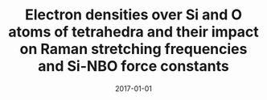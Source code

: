 ---
title: "Electron densities over Si and O atoms of tetrahedra and their impact on Raman stretching frequencies and Si-NBO force constants"
collection: publications
permalink: /publication/2017-01-01-Electron-densities-over-Si-and-O-atoms-of-tetrahedra-and-their-impact-on-Raman-stretching-frequencies-and-Si-NBO-force-constants
date: 2017-01-01
venue: 'Chemical Geology'
paperurl: 'http://dx.doi.org/10.1016/j.chemgeo.2016.11.022'
citation: ' H.W. Nesbitt,  G.S. Henderson,  G.M. Bancroft,  C. O&apos;Shaughnessy, &quot;Electron densities over Si and O atoms of tetrahedra and their impact on Raman stretching frequencies and Si-NBO force constants.&quot; Chemical Geology, 2017.'
---